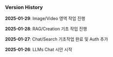 ### Version History

**2025-01-29**: Image/Video 영역 작업 진행

**2025-01-28**: RAG/Creation 기초 작업 진행

**2025-01-27**: Chat/Search 기초작업 완료 및 Auth 추가

**2025-01-26**: LLMs Chat 시안 시작
